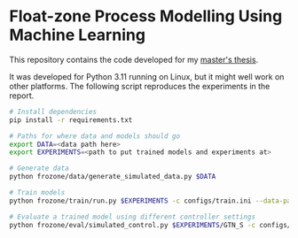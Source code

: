 # Float-zone Process Modelling Using Machine Learning

This repository contains the code developed for my [master's thesis](https://asgerius.github.io/frozone-paper/main.pdf).

It was developed for Python 3.11 running on Linux, but it might well work on other platforms.
The following script reproduces the experiments in the report.

```sh
# Install dependencies
pip install -r requirements.txt

# Paths for where data and models should go
export DATA=<data path here>
export EXPERIMENTS=<path to put trained models and experiments at>

# Generate data
python frozone/data/generate_simulated_data.py $DATA

# Train models
python frozone/train/run.py $EXPERIMENTS -c configs/train.ini --data-path $DATA

# Evaluate a trained model using different controller settings
python frozone/eval/simulated_control.py $EXPERIMENTS/GTN_S -c configs/eval.ini
```
